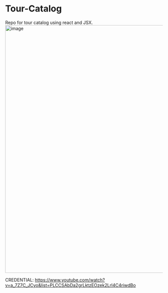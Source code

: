 # Tour-Catalog
Repo for tour catalog using react and JSX.
<img width="794" alt="image" src="https://github.com/turgutguvenc/Tour-Catalog/assets/63226091/6a8aeae8-1351-4414-971b-965688e7aef6">

CREDENTIAL: https://www.youtube.com/watch?v=a_7Z7C_JCyo&list=PLCCSAbDa2grLktzEOzek2Lrl4C4riwdBo

